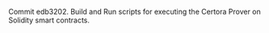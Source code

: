 Commit edb3202.                    Build and Run scripts for executing the Certora Prover on Solidity smart contracts.